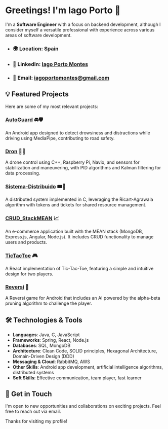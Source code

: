 # Greetings! I'm Iago Porto 👋

I'm a **Software Engineer** with a focus on backend development, although I consider myself a versatile professional with experience across various areas of software development.

- ### 🌍 **Location**: Spain  
- ### 💼 **LinkedIn**: [Iago Porto Montes](https://www.linkedin.com/in/iagoportomontes/)  
- ### 📧 **Email**: iagoportomontes@gmail.com  

## 💡 Featured Projects  

Here are some of my most relevant projects:

### [AutoGuard](https://github.com/IagoPorto/AutoGuard)  🚘🛡️
An Android app designed to detect drowsiness and distractions while driving using MediaPipe, contributing to road safety.  

### [Dron](https://github.com/IagoPorto/Dron-Firefly)  🚁✨
A drone control using C++, Raspberry Pi, Navio, and sensors for stabilization and maneuvering, with PID algorithms and Kalman filtering for data processing. 

### [Sistema-Distribuido](https://github.com/IagoPorto/Sistema-Distribuido)  🎟️🚀
A distributed system implemented in C, leveraging the Ricart-Agrawala algorithm with tokens and tickets for shared resource management.  

### [CRUD_StackMEAN](https://github.com/IagoPorto/CRUD_StackMEAN)  📈
An e-commerce application built with the MEAN stack (MongoDB, Express.js, Angular, Node.js). It includes CRUD functionality to manage users and products.

### [TicTacToe](https://github.com/IagoPorto/TicTacToe)  🎮
A React implementation of Tic-Tac-Toe, featuring a simple and intuitive design for two players.  

### [Reversi](https://github.com/IagoPorto/Reversi)  🎲
A Reversi game for Android that includes an AI powered by the alpha-beta pruning algorithm to challenge the player.  

## 🛠️  Technologies & Tools  

- **Languages**: Java, C, JavaScript  
- **Frameworks**: Spring, React, Node.js  
- **Databases**: SQL, MongoDB  
- **Architecture**: Clean Code, SOLID principles, Hexagonal Architecture, Domain-Driven Design (DDD)  
- **Messaging & Cloud**: RabbitMQ, AWS  
- **Other Skills**: Android app development, artificial intelligence algorithms, distributed systems  
- **Soft Skills**: Effective communication, team player, fast learner  

## 💬 Get in Touch  

I'm open to new opportunities and collaborations on exciting projects. Feel free to reach out via email.  

Thanks for visiting my profile!
